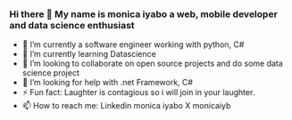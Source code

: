 ### Hi there 👋 My name is monica iyabo a web, mobile developer and data science enthusiast

<!--
**monicaiyb/monicaiyb** is a ✨ _special_ ✨ repository because its `README.md` (this file) appears on your GitHub profile.

Here are some ideas to get you started:

- 🔭 I’m currently working on ...
- 🌱 I’m currently learning ...
- 👯 I’m looking to collaborate on ...
- 🤔 I’m looking for help with ...
- 💬 Ask me about ...
- 📫 How to reach me: ...
- 😄 Pronouns: ...
- ⚡ Fun fact: ...
-->


- 🔭 I’m currently a software engineer working with python, C#
- 🌱 I’m currently learning Datascience
- 👯 I’m looking to collaborate on open source projects and do some data science project
- 🤔 I’m looking for help with .net Framework, C#
- ⚡ Fun fact: Laughter is contagious so i will join in your laughter.
- 📫 How to reach me: Linkedin monica iyabo X monicaiyb
